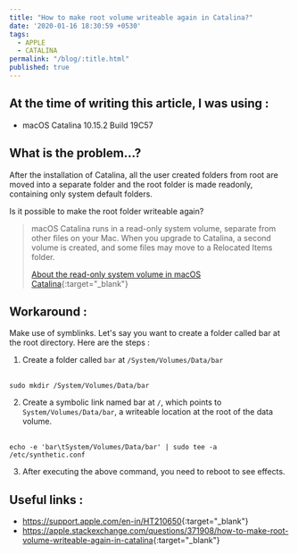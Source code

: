 ```yaml
---
title: "How to make root volume writeable again in Catalina?"
date: '2020-01-16 18:30:59 +0530'
tags:
  - APPLE
  - CATALINA
permalink: "/blog/:title.html"
published: true
---
```


## At the time of writing this article, I was using :

- macOS Catalina 10.15.2 Build 19C57


## What is the problem...?

After the installation of Catalina, all the user created folders from root are moved into a separate folder and the root folder is made readonly, containing only system default folders.

Is it possible to make the root folder writeable again?

> macOS Catalina runs in a read-only system volume, separate from other files on your Mac. When you upgrade to Catalina, a second volume is created, and some files may move to a Relocated Items folder.
>
> [About the read-only system volume in macOS Catalina](https://support.apple.com/en-in/HT210650){:target="_blank"}


## Workaround :

Make use of symblinks. Let's say you want to create a folder called bar at the root directory. Here are the steps :

1. Create a folder called `bar` at `/System/Volumes/Data/bar`<br><br>
```
sudo mkdir /System/Volumes/Data/bar
```

2. Create a symbolic link named bar at `/`, which points to `System/Volumes/Data/bar`, a writeable location at the root of the data volume.<br><br>
```
echo -e 'bar\tSystem/Volumes/Data/bar' | sudo tee -a /etc/synthetic.conf
```

3. After executing the above command, you need to reboot to see effects.


## Useful links :

- <https://support.apple.com/en-in/HT210650>{:target="_blank"}
- <https://apple.stackexchange.com/questions/371908/how-to-make-root-volume-writeable-again-in-catalina>{:target="_blank"}
